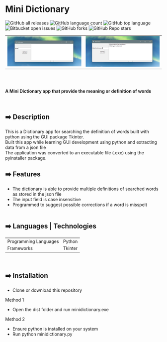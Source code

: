 # Mini Dictionary

![GitHub all releases](https://img.shields.io/github/downloads/ademolaidowu/mini-dictionary/total)
![GitHub language count](https://img.shields.io/github/languages/count/ademolaidowu/mini-dictionary) 
![GitHub top language](https://img.shields.io/github/languages/top/ademolaidowu/mini-dictionary?color=yellow) 
![Bitbucket open issues](https://img.shields.io/bitbucket/issues/ademolaidowu/mini-dictionary)
![GitHub forks](https://img.shields.io/github/forks/ademolaidowu/mini-dictionary?style=social)
![GitHub Repo stars](https://img.shields.io/github/stars/ademolaidowu/mini-dictionary?style=social)

<table>
  <tr>
    <td><img src="img/minidictionary1.png"/></td>
    <td><img src="img/minidictionary2.png"/></td>
  </tr>
</table>
<br>

<br>
<p><b>A Mini Dictionary app that provide the meaning or definition of words</b></p>
<br>


## ➡️ Description
This is a Dictionary app for searching the definition of words built with python using the GUI package Tkinter.<br>
Built this app while learning GUI development using python and extracting data from a json file<br>
The application was converted to an executable file (.exe) using the pyinstaller package.<br>


## ➡️ Features
* The dictionary is able to provide multiple definitions of searched words as stored in the json file
* The input field is case insensitive
* Programmed to suggest possible corrections if a word is misspelt
<br><br>


## ➡️ Languages | Technologies

<table>
  <tr>
    <td>Programming Languages</td>
    <td>Python</td>
  </tr>
  <tr>
    <td>Frameworks</td>
    <td>Tkinter</td>
  </tr>
</table>
<br>


## ➡️ Installation
* Clone or download this repository

Method 1
* Open the dist folder and run minidictionary.exe

Method 2
* Ensure python is installed on your system
* Run python minidictionary.py